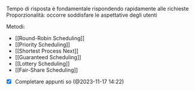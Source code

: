 Tempo di risposta è fondamentale rispondendo rapidamente alle richieste
Proporzionalità: occorre soddisfare le aspettative degli utenti

Metodi:
- [[Round-Robin Scheduling]]
- [[Priority Scheduling]]
- [[Shortest Process Next]]
- [[Guaranteed Scheduling]]
- [[Lottery Scheduling]]
- [[Fair-Share Scheduling]]

 - [x] Completare appunti so (@2023-11-17 14:22) 

